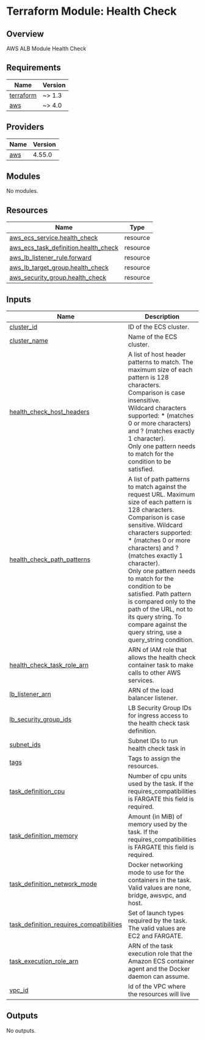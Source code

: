 # Terraform Module: Health Check  

## Overview

AWS ALB Module Health Check

<!-- BEGINNING OF PRE-COMMIT-TERRAFORM DOCS HOOK -->
## Requirements

| Name | Version |
|------|---------|
| <a name="requirement_terraform"></a> [terraform](#requirement\_terraform) | ~> 1.3 |
| <a name="requirement_aws"></a> [aws](#requirement\_aws) | ~> 4.0 |

## Providers

| Name | Version |
|------|---------|
| <a name="provider_aws"></a> [aws](#provider\_aws) | 4.55.0 |

## Modules

No modules.

## Resources

| Name | Type |
|------|------|
| [aws_ecs_service.health_check](https://registry.terraform.io/providers/hashicorp/aws/latest/docs/resources/ecs_service) | resource |
| [aws_ecs_task_definition.health_check](https://registry.terraform.io/providers/hashicorp/aws/latest/docs/resources/ecs_task_definition) | resource |
| [aws_lb_listener_rule.forward](https://registry.terraform.io/providers/hashicorp/aws/latest/docs/resources/lb_listener_rule) | resource |
| [aws_lb_target_group.health_check](https://registry.terraform.io/providers/hashicorp/aws/latest/docs/resources/lb_target_group) | resource |
| [aws_security_group.health_check](https://registry.terraform.io/providers/hashicorp/aws/latest/docs/resources/security_group) | resource |

## Inputs

| Name | Description | Type | Default | Required |
|------|-------------|------|---------|:--------:|
| <a name="input_cluster_id"></a> [cluster\_id](#input\_cluster\_id) | ID of the ECS cluster. | `string` | n/a | yes |
| <a name="input_cluster_name"></a> [cluster\_name](#input\_cluster\_name) | Name of the ECS cluster. | `string` | n/a | yes |
| <a name="input_health_check_host_headers"></a> [health\_check\_host\_headers](#input\_health\_check\_host\_headers) | A list of host header patterns to match. The maximum size of each pattern is 128 characters. Comparison is case insensitive.<br>Wildcard characters supported: * (matches 0 or more characters) and ? (matches exactly 1 character).<br>Only one pattern needs to match for the condition to be satisfied. | `list(string)` | <pre>[<br>  "*"<br>]</pre> | no |
| <a name="input_health_check_path_patterns"></a> [health\_check\_path\_patterns](#input\_health\_check\_path\_patterns) | A list of path patterns to match against the request URL. Maximum size of each pattern is 128 characters.<br>Comparison is case sensitive. Wildcard characters supported: * (matches 0 or more characters) and ? (matches exactly 1 character).<br>Only one pattern needs to match for the condition to be satisfied. Path pattern is compared only to the path of the URL, not to<br>its query string. To compare against the query string, use a query\_string condition. | `list(string)` | <pre>[<br>  "/"<br>]</pre> | no |
| <a name="input_health_check_task_role_arn"></a> [health\_check\_task\_role\_arn](#input\_health\_check\_task\_role\_arn) | ARN of IAM role that allows the health check container task to make calls to other AWS services. | `string` | `null` | no |
| <a name="input_lb_listener_arn"></a> [lb\_listener\_arn](#input\_lb\_listener\_arn) | ARN of the load balancer listener. | `string` | n/a | yes |
| <a name="input_lb_security_group_ids"></a> [lb\_security\_group\_ids](#input\_lb\_security\_group\_ids) | LB Security Group IDs for ingress access to the health check task definition. | `list(string)` | n/a | yes |
| <a name="input_subnet_ids"></a> [subnet\_ids](#input\_subnet\_ids) | Subnet IDs to run health check task in | `list(string)` | n/a | yes |
| <a name="input_tags"></a> [tags](#input\_tags) | Tags to assign the resources. | `map(string)` | `{}` | no |
| <a name="input_task_definition_cpu"></a> [task\_definition\_cpu](#input\_task\_definition\_cpu) | Number of cpu units used by the task. If the requires\_compatibilities is FARGATE this field is required. | `number` | `1024` | no |
| <a name="input_task_definition_memory"></a> [task\_definition\_memory](#input\_task\_definition\_memory) | Amount (in MiB) of memory used by the task. If the requires\_compatibilities is FARGATE this field is required. | `number` | `2048` | no |
| <a name="input_task_definition_network_mode"></a> [task\_definition\_network\_mode](#input\_task\_definition\_network\_mode) | Docker networking mode to use for the containers in the task. Valid values are none, bridge, awsvpc, and host. | `string` | `"awsvpc"` | no |
| <a name="input_task_definition_requires_compatibilities"></a> [task\_definition\_requires\_compatibilities](#input\_task\_definition\_requires\_compatibilities) | Set of launch types required by the task. The valid values are EC2 and FARGATE. | `list(string)` | <pre>[<br>  "FARGATE"<br>]</pre> | no |
| <a name="input_task_execution_role_arn"></a> [task\_execution\_role\_arn](#input\_task\_execution\_role\_arn) | ARN of the task execution role that the Amazon ECS container agent and the Docker daemon can assume. | `string` | n/a | yes |
| <a name="input_vpc_id"></a> [vpc\_id](#input\_vpc\_id) | Id of the VPC where the resources will live | `string` | n/a | yes |

## Outputs

No outputs.
<!-- END OF PRE-COMMIT-TERRAFORM DOCS HOOK -->
